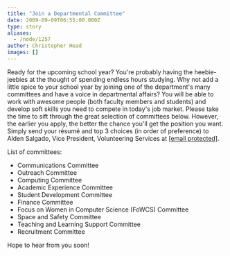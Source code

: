 ```yaml
---
title: "Join a Departmental Committee"
date: 2009-09-09T06:55:00.000Z
type: story
aliases:
  - /node/1257
author: Christopher Head
images: []
---
```


<div class="field field-name-body field-type-text-with-summary field-label-hidden"><div class="field-items"><div class="field-item even"><p>Ready for the upcoming school year? You&apos;re probably having the heebie-jeebies at the thought of spending endless hours studying. Why not add a little spice to your school year by joining one of the department&apos;s many committees and have a voice in departmental affairs? You will be able to work with awesome people (both faculty members and students) and develop soft skills you need to compete in today&apos;s job market. Please take the time to sift through the great selection of committees below. However, the earlier you apply, the better the chance you&apos;ll get the position you want. Simply send your r&#xE9;sum&#xE9; and top 3 choices (in order of preference) to Alden Salgado, Vice President, Volunteering Services at <a href="/cdn-cgi/l/email-protection#196f696f596d717c7a6c7b7c377a78"><span class="__cf_email__" data-cfemail="9aeceaecdaeef2fff9eff8ffb4f9fb">[email&#xA0;protected]</span></a>.</p>
<p>List of committees:</p>
<ul>
<li>Communications Committee</li>
<li>Outreach Committee</li>
<li>Computing Committee</li>
<li>Academic Experience Committee</li>
<li>Student Development Committee</li>
<li>Finance Committee</li>
<li>Focus on Women in Computer Science (FoWCS) Committee</li>
<li>Space and Safety Committee</li>
<li>Teaching and Learning Support Committee</li>
<li>Recruitment Committee</li>
</ul>
<p>Hope to hear from you soon!</p>
</div></div></div>    <footer>
          </footer>